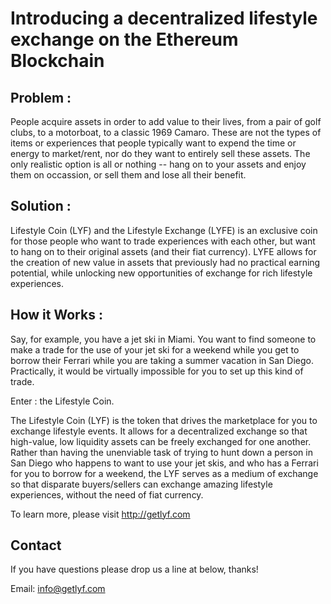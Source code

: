# Introducing a decentralized lifestyle exchange on the Ethereum Blockchain #

## Problem : ##

People acquire assets in order to add value to their lives, from a pair of golf clubs, to a motorboat, to a classic 1969 Camaro. These are not the types of items or experiences that people typically want to expend the time or energy to market/rent, nor do they want to entirely sell these assets. The only realistic option is all or nothing -- hang on to your assets and enjoy them on occassion, or sell them and lose all their benefit.

## Solution : ##

Lifestyle Coin (LYF) and the Lifestyle Exchange (LYFE) is an exclusive coin for those people who want to trade experiences with each other, but want to hang on to their original assets (and their fiat currency). LYFE allows for the creation of new value in assets that previously had no practical earning potential, while unlocking new opportunities of exchange for rich lifestyle experiences. 

## How it Works : ##

Say, for example, you have a jet ski in Miami. You want to find someone to make a trade for the use of your jet ski for a weekend while you get to borrow their Ferrari while you are taking a summer vacation in San Diego. Practically, it would be virtually impossible for you to set up this kind of trade. 

Enter : the Lifestyle Coin.

The Lifestyle Coin (LYF) is the token that drives the marketplace for you to exchange lifestyle events. It allows for a decentralized exchange so that high-value, low liquidity assets can be freely exchanged for one another. Rather than having the unenviable task of trying to hunt down a person in San Diego who happens to want to use your jet skis, and who has a Ferrari for you to borrow for a weekend, the LYF serves as a medium of exchange so that disparate buyers/sellers can exchange amazing lifestyle experiences, without the need of fiat currency.

To learn more, please visit http://getlyf.com

## Contact ## 
If you have questions please drop us a line at below, thanks!

Email: info@getlyf.com